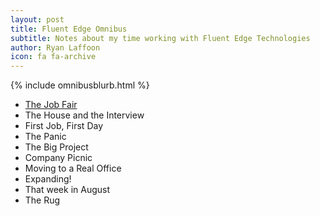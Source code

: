 ```yaml
---
layout: post
title: Fluent Edge Omnibus
subtitle: Notes about my time working with Fluent Edge Technologies
author: Ryan Laffoon
icon: fa fa-archive
---
```


{% include omnibusblurb.html %}

* <a href="https://ryanlaffoon.github.io/2010/05/31/The-Job-Fair.html">The Job Fair</a>
* The House and the Interview
* First Job, First Day
* The Panic
* The Big Project
* Company Picnic
* Moving to a Real Office
* Expanding!
* That week in August
* The Rug
